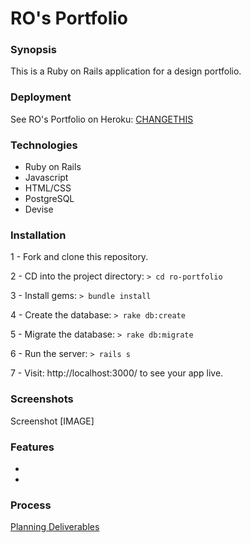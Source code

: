 # RO's Portfolio

### Synopsis

This is a Ruby on Rails application for a design portfolio.

### Deployment

See RO's Portfolio on Heroku: [CHANGETHIS](CHANGETHIS)

### Technologies

- Ruby on Rails
- Javascript
- HTML/CSS
- PostgreSQL
- Devise

### Installation

1 - Fork and clone this repository.

2 - CD into the project directory: ```> cd ro-portfolio```

3 - Install gems: ```> bundle install```

4 - Create the database: ```> rake db:create```

5 - Migrate the database: ```> rake db:migrate```

6 - Run the server: ```> rails s```

7 - Visit: http://localhost:3000/ to see your app live.

### Screenshots

Screenshot
[IMAGE]

### Features

-
- 

### Process

[Planning Deliverables](Planning-Deliverables.md)
